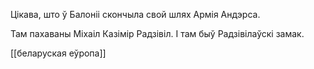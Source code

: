 Цікава, што ў Балоніі скончыла свой шлях Армія Андэрса.

Там пахаваны Міхаіл Казімір Радзівіл. І там быў Радзівілаўскі замак.

[[беларуская еўропа]]
